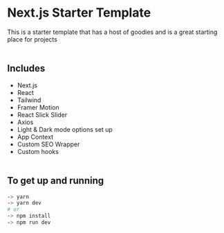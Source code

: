 # Next.js Starter Template

This is a starter template that has a host of goodies and is a great starting place for projects
<br/>
<br/>

## Includes

- Next.js
- React
- Tailwind
- Framer Motion
- React Slick Slider
- Axios
- Light & Dark mode options set up
- App Context
- Custom SEO Wrapper
- Custom hooks
  <br/>
  <br/>

## To get up and running

```bash
-> yarn
-> yarn dev
# or
-> npm install
-> npm run dev
```
